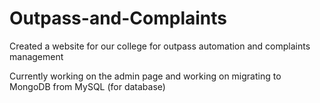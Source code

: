 # Outpass-and-Complaints
Created a website for our college for outpass automation and complaints management


Currently working on the admin page and working on migrating to MongoDB from MySQL (for database)
